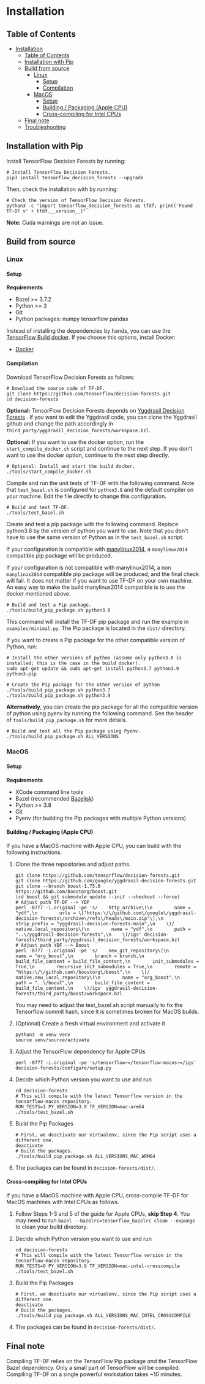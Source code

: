 # Installation

<!-- docs_infra:strip_begin -->

## Table of Contents

<!--ts-->

*   [Installation](#installation)
    *   [Table of Contents](#table-of-contents)
    *   [Installation with Pip](#installation-with-pip)
    *   [Build from source](#build-from-source)
        *   [Linux](#linux)
            *   [Setup](#setup)
            *   [Compilation](#compilation)
        *   [MacOS](#macos)
            *   [Setup](#setup-1)
            *   [Building / Packaging (Apple CPU)](#building---packaging-apple-cpu)
            *   [Cross-compiling for Intel CPUs](#cross-compiling-for-intel-cpus)
    *   [Final note](#final-note)
    *   [Troubleshooting](#troubleshooting)

<!--te-->

<!-- docs_infra:strip_end -->

## Installation with Pip

Install TensorFlow Decision Forests by running:

```shell
# Install TensorFlow Decision Forests.
pip3 install tensorflow_decision_forests --upgrade
```

Then, check the installation with by running:

```shell
# Check the version of TensorFlow Decision Forests.
python3 -c "import tensorflow_decision_forests as tfdf; print('Found TF-DF v' + tfdf.__version__)"
```

**Note:** Cuda warnings are not an issue.

## Build from source

### Linux

#### Setup

**Requirements**

-   Bazel >= 3.7.2
-   Python >= 3
-   Git
-   Python packages: numpy tensorflow pandas

Instead of installing the dependencies by hands, you can use the
[TensorFlow Build docker](https://github.com/tensorflow/build). If you choose
this options, install Docker:

-   [Docker](https://docs.docker.com/get-docker/).

#### Compilation

Download TensorFlow Decision Forests as follows:

```shell
# Download the source code of TF-DF.
git clone https://github.com/tensorflow/decision-forests.git
cd decision-forests
```

**Optional:** TensorFlow Decision Forests depends on
[Yggdrasil Decision Forests](https://github.com/google/yggdrasil-decision-forests)
. If you want to edit the Yggdrasil code, you can clone the Yggdrasil github and
change the path accordingly in
`third_party/yggdrasil_decision_forests/workspace.bzl`.

**Optional:** If you want to use the docker option, run the
`start_compile_docker.sh` script and continue to the next step. If you don't
want to use the docker option, continue to the next step directly.

```shell
# Optional: Install and start the build docker.
./tools/start_compile_docker.sh
```

Compile and run the unit tests of TF-DF with the following command. Note that
`test_bazel.sh` is configured for `python3.8` and the default compiler on your
machine. Edit the file directly to change this configuration.

```shell
# Build and test TF-DF.
./tools/test_bazel.sh
```

Create and test a pip package with the following command. Replace python3.8 by
the version of python you want to use. Note that you don't have to use the same
version of Python as in the `test_bazel.sh` script.

If your configuration is compatible with
[manylinux2014](https://www.python.org/dev/peps/pep-0571/), a `manylinux2014`
compatible pip package will be produced.

If your configuration is not compatible with manylinux2014, a non
`manylinux2014` compatible pip package will be produced, and the final check
will fail. It does not matter if you want to use TF-DF on your own machine. An
easy way to make the build manylinux2014 compatible is to use the docker
mentioned above.

```shell
# Build and test a Pip package.
./tools/build_pip_package.sh python3.8
```

This command will install the TF-DF pip package and run the example in
`examples/minimal.py`. The Pip package is located in the `dist/` directory.

If you want to create a Pip package for the other compatible version of Python,
run:

```shell
# Install the other versions of python (assume only python3.8 is installed; this is the case in the build docker).
sudo apt-get update && sudo apt-get install python3.7 python3.9 python3-pip

# Create the Pip package for the other version of python
./tools/build_pip_package.sh python3.7
./tools/build_pip_package.sh python3.9
```

**Alternatively**, you can create the pip package for all the compatible version
of python using pyenv by running the following command. See the header of
`tools/build_pip_package.sh` for more details.

```shell
# Build and test all the Pip package using Pyenv.
./tools/build_pip_package.sh ALL_VERSIONS
```

### MacOS

#### Setup

**Requirements**

-   XCode command line tools
-   Bazel (recommended [Bazelisk](https://github.com/bazelbuild/bazelisk))
-   Python >= 3.8
-   Git
-   Pyenv (for building the Pip packages with multiple Python versions)

#### Building  / Packaging (Apple CPU)

If you have a MacOS machine with Apple CPU, you can build with the following
instructions.

1.  Clone the three repositories and adjust paths.

    ```
    git clone https://github.com/tensorflow/decision-forests.git
    git clone https://github.com/google/yggdrasil-decision-forests.git
    git clone --branch boost-1.75.0 https://github.com/boostorg/boost.git
    (cd boost && git submodule update --init --checkout --force)
    # Adjust path TF-DF --> YDF
    perl -0777 -i.original -pe 's/    http_archive\(\n        name = "ydf",\n        urls = \["https:\/\/github.com\/google\/yggdrasil-decision-forests\/archive\/refs\/heads\/main.zip"\],\n        strip_prefix = "yggdrasil-decision-forests-main",\n    \)/    native.local_repository\(\n        name = "ydf",\n        path = "..\/yggdrasil-decision-forests",\n    \)/igs' decision-forests/third_party/yggdrasil_decision_forests/workspace.bzl
    # Adjust path YDF --> Boost
    perl -0777 -i.original -pe 's/    new_git_repository\(\n        name = "org_boost",\n        branch = branch,\n        build_file_content = build_file_content,\n        init_submodules = True,\n        recursive_init_submodules = True,\n        remote = "https:\/\/github.com\/boostorg\/boost",\n    \)/    native.new_local_repository\(\n        name = "org_boost",\n        path = "..\/boost",\n        build_file_content = build_file_content,\n    \)/igs' yggdrasil-decision-forests/third_party/boost/workspace.bzl
    ```

    You may need to adjust the test_bazel.sh script manually to fix the
    Tensorflow commit hash, since it is sometimes broken for MacOS builds.

1.  (Optional) Create a fresh virtual environment and activate it

    ```
    python3 -m venv venv
    source venv/source/activate
    ```

1.  Adjust the TensorFlow dependency for Apple CPUs

    ```
    perl -0777 -i.original -pe 's/tensorflow~=/tensorflow-macos~=/igs' decision-forests/configure/setup.py
    ```

1.  Decide which Python version you want to use and run

    ```
    cd decision-forests
    # This will compile with the latest Tensorflow version in the tensorflow-macos repository.
    RUN_TESTS=1 PY_VERSION=3.9 TF_VERSION=mac-arm64 ./tools/test_bazel.sh
    ```

1.  Build the Pip Packages

    ```
    # First, we deactivate our virtualenv, since the Pip script uses a different one.
    deactivate
    # Build the packages.
    ./tools/build_pip_package.sh ALL_VERSIONS_MAC_ARM64
    ```

1.  The packages can be found in `decision-forests/dist/`.

#### Cross-compiling for Intel CPUs

If you have a MacOS machine with Apple CPU, cross-compile TF-DF for MacOS
machines with Intel CPUs as follows.

1.  Follow Steps 1-3 and 5 of the guide for Apple CPUs, **skip Step 4**.
    You may need to run `bazel --bazelrc=tensorflow_bazelrc clean --expunge` to
    clean your build directory.

1.  Decide which Python version you want to use and run

    ```
    cd decision-forests
    # This will compile with the latest Tensorflow version in the tensorflow-macos repository.
    RUN_TESTS=0 PY_VERSION=3.9 TF_VERSION=mac-intel-crosscompile ./tools/test_bazel.sh
    ```

1.  Build the Pip Packages

    ```
    # First, we deactivate our virtualenv, since the Pip script uses a different one.
    deactivate
    # Build the packages.
    ./tools/build_pip_package.sh ALL_VERSIONS_MAC_INTEL_CROSSCOMPILE
    ```

1.  The packages can be found in `decision-forests/dist/`.

## Final note

Compiling TF-DF relies on the TensorFlow Pip package *and* the TensorFlow Bazel
dependency. Only a small part of TensorFlow will be compiled.
Compiling TF-DF on a single powerful workstation takes ~10 minutes.
